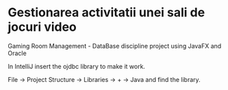 # Gestionarea activitatii unei sali de jocuri video

Gaming Room Management - DataBase discipline project using JavaFX and Oracle

In IntelliJ insert the ojdbc library to make it work.

File -> Project Structure -> Libraries -> + -> Java and find the library.
